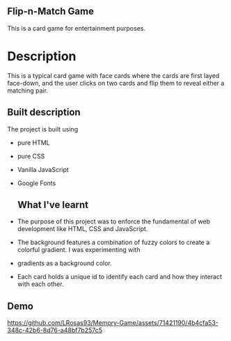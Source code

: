 ## Flip-n-Match Game

This is a card game for entertainment purposes.

# Description

This is a typical card game with face cards where the cards are first layed face-down,
and the user clicks on two cards and flip them to reveal either a matching pair.

## Built description

The project is built using

- pure HTML
- pure CSS
- Vanilla JavaScript
- Google Fonts

  ## What I've learnt

- The purpose of this project was to enforce the fundamental of web development like HTML, CSS and JavaScript.
- The background features a combination of fuzzy colors to create a colorful gradient. I was experimenting with
- gradients as a background color.
- Each card holds a unique id to identify each card and how they interact with each other.

## Demo

https://github.com/LRosas93/Memory-Game/assets/71421190/4b4cfa53-348c-42b6-8d76-a48bf7b257c5
